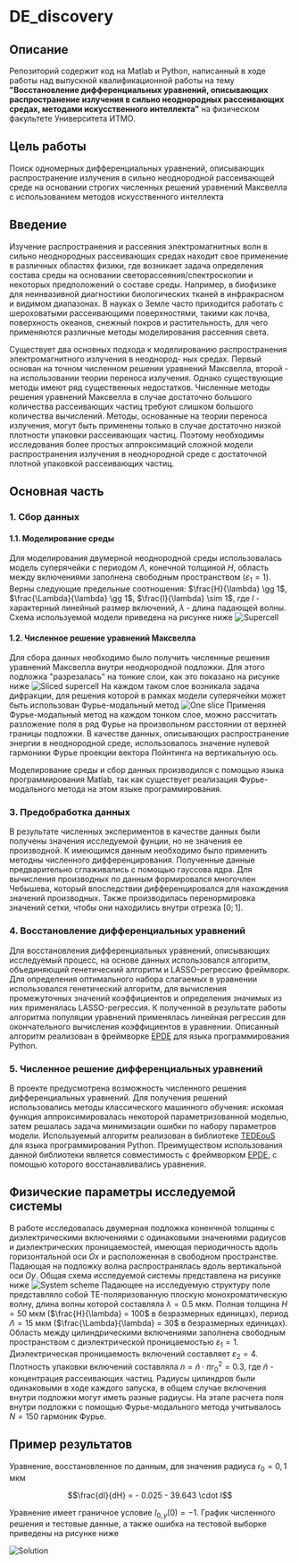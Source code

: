 # DE_discovery

## Описание 

Репозиторий содержит код на Matlab и Python, написанный в ходе работы над выпускной квалификационной работы на тему **"Восстановление дифференциальных уравнений, описывающих распространение излучения в сильно неоднородных рассеивающих средах, методами искусственного интеллекта"** на физическом факультете Университета ИТМО.

## Цель работы

Поиск одномерных дифференциальных уравнений, описывающих распространение излучения в сильно неоднородной рассеивающей среде на основании строгих численных решений уравнений Максвелла с использованием методов искусственного интеллекта

## Введение

Изучение распространения и рассеяния электромагнитных волн в сильно неоднородных рассеивающих средах находит свое применение в различных областях физики, где возникает задача определения состава среды на основании светорассеяния/спектроскопии и некоторых предположений о составе среды. Например, в биофизике для неинвазивной диагностики биологических тканей в инфракрасном и видимом диапазонах. В науках о Земле часто приходится работать с шероховатыми рассеивающими поверхностями, такими как почва, поверхность океанов, снежный покров и растительность, для чего применяются различные методы моделирования рассеяния света. 

Существует два основных подхода к моделированию распространения электромагнитного излучения в неоднород-
ных средах. Первый основан на точном численном решении уравнений Максвелла, второй - на использовании теории переноса излучения. Однако существующие методы имеют ряд существенных недостатков. Численные методы решения уравнений Максвелла в случае достаточно большого количества рассеивающих частиц требуют слишком большого количества вычислений. Методы, основанные на теории переноса излучения, могут быть применены только в случае достаточно низкой плотности упаковки рассеивающих частиц. Поэтому необходимы исследования более простых аппроксимаций сложной модели распространения излучения в неоднородной среде с достаточной плотной упаковкой рассеивающих частиц.

## Основная часть

### 1. Сбор данных

#### 1.1. Моделирование среды

Для моделирования двумерной неоднородной среды использовалась модель суперячейки с периодом $\Lambda$, конечной толщиной $H$, область между включениями заполнена свободным пространством $(\varepsilon_1 = 1)$. Верны следующие предельные соотношения: $\frac{H}{\lambda} \gg 1$, $\frac{\Lambda}{\lambda} \gg 1$, $\frac{l}{\lambda} \sim 1$, где $l$ - характерный линейный размер включений, $\lambda$ - длина падающей волны. Схема используемой модели приведена на рисунке ниже ![Supercell](https://github.com/khrstln/Bachelor_thesis/blob/development/images/Supercell_dif_permittivities.png) 

#### 1.2. Численное решение уравнений Максвелла

Для сбора данных необходимо было получить численные решения уравнений Максвелла внутри неоднородной подложки. Для этого подложка "разрезалась" на тонкие слои, как это показано на рисунке ниже ![Sliced supercell](images/Supercell_sliced.png) На каждом таком слое возникала задача дифракции, для решения которой в рамках модели суперячейки может быть использован Фурье-модальный метод ![One slice](images/Supercell_one_slice.png) Применяя Фурье-модальный метод на каждом тонком слое, можно рассчитать разложение поля в ряд Фурье на произвольном расстоянии от верхней границы подложки. В качестве данных, описывающих распространение энергии в неоднородной среде, использовалось значение нулевой гармоники Фурье проекции вектора Пойнтинга на вертикальную ось.

Моделирование среды и сбор данных производился с помощью языка программирования Matlab, так как существует реализация Фурье-модального метода на этом языке программирования.

### 3. Предобработка данных

В результате численных экспериментов в качестве данных были получены значения исследуемой фунции, но не значения ее производной. К имеющимся данным необходимо было применить методны численного дифференцирования. Полученные данные предварительно сглаживались с помощью гауссова ядра. Для вычисления производных по данным формировался многочлен Чебышева, который впоследствии дифференцировался для нахождения значений производных. Также производилась перенормировка значений сетки, чтобы они находились внутри отрезка $[0; 1]$. 

### 4. Восстановление дифференциальных уравнений

Для восстановления дифференциальных уравнений, описывающих исследуемый процесс, на основе данных использовался алгоритм, объединяющий генетический алгоритм и LASSO-регрессию фреймворк. Для определения оптимального набора слагаемых в уравнении использовался генетический алгоритм, для вычисления промежуточных значений коэффициентов и определения значимых из них применялась LASSO-регрессия. К полученной в результате работы алгоритма популяции уравнений применялась линейная регрессия для окончательного вычисления коэффициентов в уравнении. Описанный алгоритм реализован в фреймворке [EPDE](https://github.com/ITMO-NSS-team/EPDE/tree/main) для языка программирования Python.

### 5. Численное решение дифференциальных уравнений

В проекте предусмотрена возможность численного решения дифференциальных уравнений. Для получения решений использовались методы классического машинного обучения: искомая функция аппроксимировалась некоторой параметризованной моделью, затем решалась задача минимизации ошибки по набору параметров модели. Используемый алгоритм реализован в библиотеке [TEDEouS](https://github.com/ITMO-NSS-team/torch_DE_solver/tree/main) для языка программирования Python. Преимуществом использования данной библиотеки является совместимость с фреймворком [EPDE](https://github.com/ITMO-NSS-team/EPDE/tree/main), с помощью которого восстанавливались уравнения.

## Физические параметры исследуемой системы

В работе исследовалась двумерная подложка коненчной толщины с диэлектрическими включениями с одинаковыми значениями радиусов и диэлектрических проницаемостей, имеющая периодичность вдоль горизонтальной оси $Ox$ и расположенная в свободном пространстве. Падающая на подложку волна распространялась вдоль вертикальной оси $Oy$. Общая схема исследуемой системы представлена на рисунке ниже ![System scheme](https://github.com/khrstln/Bachelor_thesis/blob/development/images/System_scheme.png) Падающее на исследуемую структуру поле представляло собой TE-поляризованную плоскую монохроматическую волну, длина волны которой составляла $\lambda = 0.5 \text{ мкм}$. Полная толщина $H = 50 \text{ мкм}$ ($\frac{H}{\lambda} = 100$ в безразмерных единицах), период $\Lambda = 15 \text{ мкм}$ ($\frac{\Lambda}{\lambda} = 30$ в безразмерных единицах). Область между цилиндрическими включениями заполнена свободным пространством с диэлектрической проницаемостью $\varepsilon_{1} = 1$. Диэлектрическая проницаемость включений составляет $\varepsilon_{2} = 4$. Плотность упаковки включений составляла $n = \widetilde{n} \cdot \pi r_{0}^{2} = 0.3$, где $\widetilde{n}$ - концентрация рассеивающих частиц. Радиусы цилиндров были одинаковыми в ходе каждого запуска, в общем случае включения внутри подложки могут иметь разные радиусы. На этапе расчета поля внутри подложки с помощью Фурье-модального метода учитывалось $N = 150$ гармоник Фурье.

## Пример результатов



Уравнение, восстановленное по данным, для значения радиуса $r_0 = 0,1 \text{ мкм}$

$$\frac{dI}{dH} = - 0.025 - 39.643 \cdot I$$

Уравнение имеет граничное условие $I_{0, y}(0) = -1$. График численного решения и тестовые данные, а также ошибка на тестовой выборке приведены на рисунке ниже

![Solution](https://github.com/khrstln/Bachelor_thesis/blob/development/images/sln_0.1_2_0.png)


